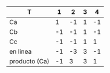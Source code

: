 
| T             | 1   | 2   | 3   | 4   |
| ------------- | --- | --- | --- | --- |
| Ca            | 1   | -1  | 1   | -1  |
| Cb            | -1  | -1  | 1   | -1  |
| Cc            | -1  | -1  | 1   | 1   |
| en línea      | -1  | -3  | 3   | -1  |
| producto (Ca) | -1  | 3   | 3   | 1   | = 6